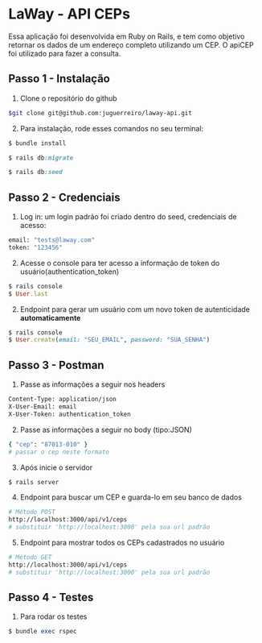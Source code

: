 # LaWay - API CEPs
Essa aplicação foi desenvolvida em Ruby on Rails, e tem como objetivo retornar os dados de um endereço completo utilizando um CEP. 
O apiCEP foi utilizado para fazer a consulta.

## Passo 1 - Instalação
1. Clone o repositório do github
```sh
$git clone git@github.com:juguerreiro/laway-api.git
```

2. Para instalação, rode esses comandos no seu terminal:

```ruby
$ bundle install
```
```ruby
$ rails db:migrate
```
```ruby
$ rails db:seed
```

## Passo 2 - Credenciais
1. Log in: um login padrão foi criado dentro do seed, credenciais de acesso:

```sh
email: "tests@laway.com"
token: "123456"
```
2. Acesse o console para ter acesso a informação de token do usuário(authentication_token)
```ruby
$ rails console
$ User.last
```
2. Endpoint para gerar um usuário com um novo token de autenticidade **automaticamente**
```ruby
$ rails console
$ User.create(email: "SEU_EMAIL", password: "SUA_SENHA")
```

## Passo 3 - Postman
1. Passe as informações a seguir nos headers
```sh                                   
Content-Type: application/json     
X-User-Email: email         
X-User-Token: authentication_token                 
```
2. Passe as informações a seguir no body (tipo:JSON)
```sh
{ "cep": "87013-010" }
# passar o cep neste formato
```
3. Após inicie o servidor
```ruby
$ rails server
```
4. Endpoint para buscar um CEP e guarda-lo em seu banco de dados
```sh
# Método POST
http://localhost:3000/api/v1/ceps
# substituir 'http://localhost:3000' pela sua url padrão
```
5. Endpoint para mostrar todos os CEPs cadastrados no usuário
```sh
# Método GET
http://localhost:3000/api/v1/ceps
# substituir 'http://localhost:3000' pela sua url padrão
```

## Passo 4 - Testes
1. Para rodar os testes 
```ruby
$ bundle exec rspec
```
